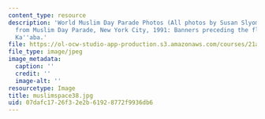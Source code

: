 ```yaml
---
content_type: resource
description: 'World Muslim Day Parade Photos (All photos by Susan Slyomovics): Photos
  from Muslim Day Parade, New York City, 1991: Banners preceding the float of the
  Ka''aba.'
file: https://ol-ocw-studio-app-production.s3.amazonaws.com/courses/21a-453-anthropology-of-the-middle-east-spring-2004/07dafc1726f32e2b61928772f9936db6_muslimspace38.jpg
file_type: image/jpeg
image_metadata:
  caption: ''
  credit: ''
  image-alt: ''
resourcetype: Image
title: muslimspace38.jpg
uid: 07dafc17-26f3-2e2b-6192-8772f9936db6
---
```


